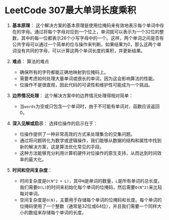 # LeetCode 307最大单词长度乘积


1. **基本原理**：
   这个解决方案的基本原理是使用位掩码来有效地表示每个单词中存在的字母。通过将每个字母对应到一个位上，单词就可以表示为一个32位的整数，其中的每一位都表示26个小写字母中的一个。这样，两个单词之间是否有公共字母可以通过一个简单的位与操作来判断。如果结果为0，那么这两个单词没有共同的字母，可以计算这两个单词长度的乘积，并更新结果。

2. **难点**：
   算法的难点
   - 确保所有的字符都能正确地映射到位掩码上。
   - 需要考虑如何处理大量单词或很长的单词，因为这会影响算法的性能。
   - 位操作不是很直观，因此代码的可读性和维护性可能成为一个挑战。

3. **边界情况处理**：
   这个解决方案中的边界情况处理得相对简单：
   - 当`words`为空或只包含一个单词时，由于不可能有单词对，函数应该返回0。

4. **深入见解或启示**：
   选择位操作的启示在于：
   - 位操作提供了一种非常高效的方式来处理集合的交集问题。
   - 通过将问题转化为数学或逻辑操作，我们能够从数据的结构和属性中找到新的解决方案，这是算法优化常见的手段。
   - 这种方法能够充分利用计算机硬件对位操作的原生支持，从而达到时间效率的最大化。

5. **时间和空间复杂度**：
   - 时间复杂度是`O(N^2 + L)`，其中`N`是单词的数量，`L`是所有单词的总长度。我们需要`O(L)`的时间来初始化每个单词的位掩码，然后需要`O(N^2)`来比较每对单词。
   - 空间复杂度是`O(N)`，主要用于存储每个单词的位掩码和长度。每个单词的位掩码使用了一个整数（通常是32位或64位），并且我们需要一个同样大小的数组来存储每个单词的长度。